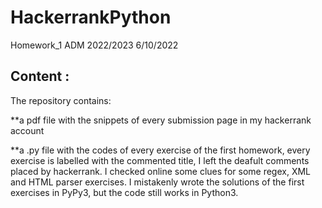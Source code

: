 # HackerrankPython
Homework_1 ADM 2022/2023 6/10/2022


## Content : 


The repository contains:


  **a pdf file with the snippets of every submission page in my hackerrank account
  
  
  **a .py file with the codes of every exercise of the first homework, every exercise is labelled with the commented title, I left the deafult comments placed by hackerrank. I checked online some clues for some regex, XML and HTML parser exercises. I  mistakenly wrote the solutions of the first exercises in PyPy3, but the code still works in Python3.
  
  
